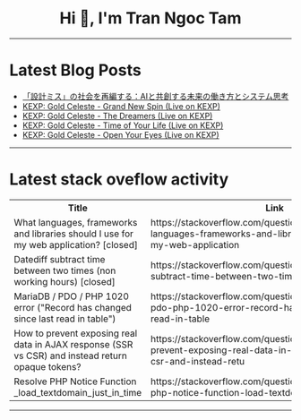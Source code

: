 <h1 align="center">Hi 👋, I'm Tran Ngoc Tam</h1>

---

# Latest Blog Posts 
<!-- BLOG-POST-LIST:START -->
- [「設計ミス」の社会を再編する：AIと共創する未来の働き方とシステム思考](https://dev.to/_6b2664c123f822f62319/she-ji-misu-noshe-hui-wozai-bian-suruaitogong-chuang-suruwei-lai-nodong-kifang-tosisutemusi-kao-2i8i)
- [KEXP: Gold Celeste - Grand New Spin &lpar;Live on KEXP&rpar;](https://dev.to/music_youtube/kexp-gold-celeste-grand-new-spin-live-on-kexp-18o3)
- [KEXP: Gold Celeste - The Dreamers &lpar;Live on KEXP&rpar;](https://dev.to/music_youtube/kexp-gold-celeste-the-dreamers-live-on-kexp-277)
- [KEXP: Gold Celeste - Time of Your Life &lpar;Live on KEXP&rpar;](https://dev.to/music_youtube/kexp-gold-celeste-time-of-your-life-live-on-kexp-3k02)
- [KEXP: Gold Celeste - Open Your Eyes &lpar;Live on KEXP&rpar;](https://dev.to/music_youtube/kexp-gold-celeste-open-your-eyes-live-on-kexp-38fh)
<!-- BLOG-POST-LIST:END -->

---

# Latest stack oveflow activity
<table>
  <tr><th>Title</th><th>Link</th></tr>
  <!-- STACKOVERFLOW:START --><tr><td>What languages, frameworks and libraries should I use for my web application? [closed]</td><td>https://stackoverflow.com/questions/79767272/what-languages-frameworks-and-libraries-should-i-use-for-my-web-application</td></tr><tr><td>Datediff subtract time between two times &lpar;non working hours&rpar; [closed]</td><td>https://stackoverflow.com/questions/79767098/datediff-subtract-time-between-two-times-non-working-hours</td></tr><tr><td>MariaDB / PDO / PHP 1020 error &lpar;&quot;Record has changed since last read in table&quot;&rpar;</td><td>https://stackoverflow.com/questions/79767034/mariadb-pdo-php-1020-error-record-has-changed-since-last-read-in-table</td></tr><tr><td>How to prevent exposing real data in AJAX response &lpar;SSR vs CSR&rpar; and instead return opaque tokens?</td><td>https://stackoverflow.com/questions/79766981/how-to-prevent-exposing-real-data-in-ajax-response-ssr-vs-csr-and-instead-retu</td></tr><tr><td>Resolve PHP Notice Function _load_textdomain_just_in_time</td><td>https://stackoverflow.com/questions/79766951/resolve-php-notice-function-load-textdomain-just-in-time</td></tr><!-- STACKOVERFLOW:END -->
</table>

---


